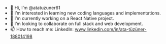 - 👋 Hi, I’m @atatuzuner61
- 👀 I’m interested in learning new coding languages and implementations.
- 🌱 I’m currently working on a React Native project.
- 💞️ I’m looking to collaborate on full stack and web development.
- 📫 How to reach me:
LinkedIn: www.linkedin.com/in/ata-tüzüner-188014198


<!---
atatuzuner61/atatuzuner61 is a ✨ special ✨ repository because its `README.md` (this file) appears on your GitHub profile.
You can click the Preview link to take a look at your changes.
--->
